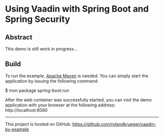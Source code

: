 Using Vaadin with Spring Boot and Spring Security
==============================================================

Abstract
--------

This demo is still work in progress...

Build
-----

To run the example, [Apache Maven](http://maven.apache.org) is needed. You can simply start the application by issuing the following command:

$ mvn package spring-boot:run

After the web container was successfully started, you can visit the demo application with your browser at the following address: http://localhost:8080

- - - - - - - - - -
This project is hosted on GitHub: https://github.com/rolandkrueger/vaadin-by-example
